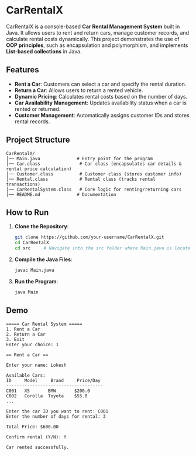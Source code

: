 
# CarRentalX

CarRentalX is a console-based **Car Rental Management System** built in Java. It allows users to rent and return cars, manage customer records, and calculate rental costs dynamically. This project demonstrates the use of **OOP principles**, such as encapsulation and polymorphism, and implements **List-based collections** in Java.

## Features

- **Rent a Car**: Customers can select a car and specify the rental duration.
- **Return a Car**: Allows users to return a rented vehicle.
- **Dynamic Pricing**: Calculates rental costs based on the number of days.
- **Car Availability Management**: Updates availability status when a car is rented or returned.
- **Customer Management**: Automatically assigns customer IDs and stores rental records.


## Project Structure

```
CarRentalX/
│── Main.java              # Entry point for the program
│── Car.class               # Car class (encapsulates car details & rental price calculation)
│── Customer.class          # Customer class (stores customer info)
│── Rental.class            # Rental class (tracks rental transactions)
│── CarRentalSystem.class   # Core logic for renting/returning cars
│── README.md              # Documentation
```

## How to Run

1. **Clone the Repository**:
   ```sh
   git clone https://github.com/your-username/CarRentalX.git
   cd CarRentalX
   cd src     # Navigate into the src folder where Main.java is located
   ```

2. **Compile the Java Files**:
   ```sh
   javac Main.java
   ```

3. **Run the Program**:
   ```sh
   java Main
   ```

## Demo

```
===== Car Rental System =====
1. Rent a Car
2. Return a Car
3. Exit
Enter your choice: 1

== Rent a Car ==

Enter your name: Lokesh

Available Cars:
ID     Model     Brand     Price/Day
-------------------------------------
C001   X5       BMW       $200.0
C002   Corolla  Toyota    $55.0
...

Enter the car ID you want to rent: C001
Enter the number of days for rental: 3

Total Price: $600.00

Confirm rental (Y/N): Y

Car rented successfully.
```

